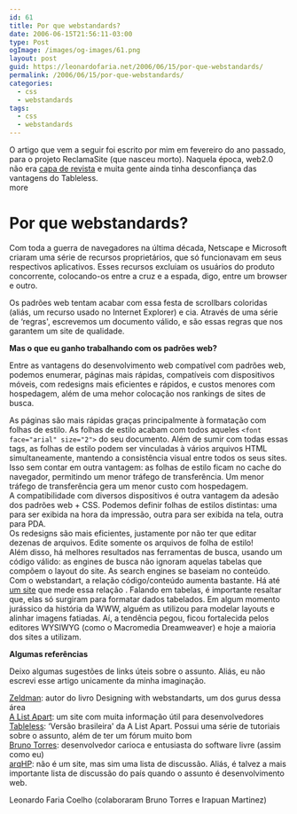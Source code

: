 ```yaml
---
id: 61
title: Por que webstandards?
date: 2006-06-15T21:56:11-03:00
type: Post
ogImage: /images/og-images/61.png
layout: post
guid: https://leonardofaria.net/2006/06/15/por-que-webstandards/
permalink: /2006/06/15/por-que-webstandards/
categories:
  - css
  - webstandards
tags:
  - css
  - webstandards
---
```

O artigo que vem a seguir foi escrito por mim em fevereiro do ano passado, para o projeto ReclamaSite (que nasceu morto). Naquela época, web2.0 não era [capa de revista](http://info.abril.com.br/) e muita gente ainda tinha desconfiança das vantagens do Tableless.  
<span className="hidden">more</span>

# Por que webstandards?

Com toda a guerra de navegadores na última década, Netscape e Microsoft criaram uma série de recursos proprietários, que só funcionavam em seus respectivos aplicativos. Esses recursos excluiam os usuários do produto concorrente, colocando-os entre a cruz e a espada, digo, entre um browser e outro.

Os padrões web tentam acabar com essa festa de scrollbars coloridas (aliás, um recurso usado no Internet Explorer) e cia. Através de uma série de &#8216;regras', escrevemos um documento válido, e são essas regras que nos garantem um site de qualidade. 

**Mas o que eu ganho trabalhando com os padrões web?**

Entre as vantagens do desenvolvimento web compatível com padrões web, podemos enumerar, páginas mais rápidas, compatíveis com dispositivos móveis, com redesigns mais eficientes e rápidos, e custos menores com hospedagem, além de uma mehor colocação nos rankings de sites de busca.

As páginas são mais rápidas graças principalmente à formatação com folhas de estilo. As folhas de estilo acabam com todos aqueles `<font face="arial" size="2">` do seu documento. Além de sumir com todas essas tags, as folhas de estilo podem ser vinculadas à vários arquivos HTML simultaneamente, mantendo a consistência visual entre todos os seus sites. Isso sem contar em outra vantagem: as folhas de estilo ficam no cache do navegador, permitindo um menor tráfego de transferência. Um menor tráfego de transferência gera um menor custo com hospedagem.  
A compatibilidade com diversos dispositivos é outra vantagem da adesão dos padrões web + CSS. Podemos definir folhas de estilos distintas: uma para ser exibida na hora da impressão, outra para ser exibida na tela, outra para PDA.  
Os redesigns são mais eficientes, justamente por não ter que editar dezenas de arquivos. Edite somente os arquivos de folha de estilo!  
Além disso, há melhores resultados nas ferramentas de busca, usando um código válido: as engines de busca não ignoram aquelas tabelas que compõem o layout do site. As search engines se baseiam no conteúdo. Com o webstandart, a relação código/conteúdo aumenta bastante. Há até [um site](http://www.holovaty.com/tools/getcontentsize/) que mede essa relação . Falando em tabelas, é importante resaltar que, elas só surgiram para formatar dados tabelados. Em algum momento jurássico da história da WWW, alguém as utilizou para modelar layouts e alinhar imagens fatiadas. Aí, a tendência pegou, ficou fortalecida pelos editores WYSIWYG (como o Macromedia Dreamweaver) e hoje a maioria dos sites a utilizam. 

**Algumas referências**

Deixo algumas sugestões de links úteis sobre o assunto. Aliás, eu não escrevi esse artigo unicamente da minha imaginação. 

[Zeldman](http://www.zeldman.com): autor do livro Designing with webstandarts, um dos gurus dessa área  
[A List Apart](http://www.alistapart.com): um site com muita informação útil para desenvolvedores  
[Tableless](http://www.tableless.com.br): &#8216;Versão brasileira' da A List Apart. Possui uma série de tutoriais sobre o assunto, além de ter um fórum muito bom  
[Bruno Torres](http://www.brunotorres.net): desenvolvedor carioca e entusiasta do software livre (assim como eu)  
[arqHP](http://groups.google.com/group/arqhp): não é um site, mas sim uma lista de discussão. Aliás, é talvez a mais importante lista de discussão do país quando o assunto é desenvolvimento web.

Leonardo Faria Coelho (colaboraram Bruno Torres e Irapuan Martinez)
